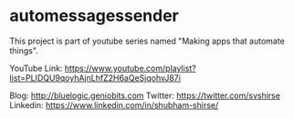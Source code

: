 # automessagessender

This project is part of youtube series named "Making apps that automate things". 

YouTube Link: https://www.youtube.com/playlist?list=PLIDQU9qoyhAjnLhfZ2H6aQeSjqohvJ87i

Blog:  http://bluelogic.geniobits.com 
Twitter: https://twitter.com/svshirse 
Linkedin: https://www.linkedin.com/in/shubham-shirse/
